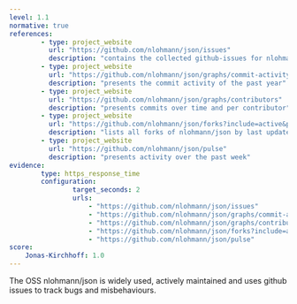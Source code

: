 ```yaml
---
level: 1.1
normative: true
references:
        - type: project_website
          url: "https://github.com/nlohmann/json/issues"
          description: "contains the collected github-issues for nlohmann/json"
        - type: project_website
          url: "https://github.com/nlohmann/json/graphs/commit-activity"
          description: "presents the commit activity of the past year"
        - type: project_website
          url: "https://github.com/nlohmann/json/graphs/contributors"
          description: "presents commits over time and per contributor"
        - type: project_website
          url: "https://github.com/nlohmann/json/forks?include=active&page=1&period=&sort_by=last_updated"
          description: "lists all forks of nlohmann/json by last updated"
        - type: project_website
          url: "https://github.com/nlohmann/json/pulse"
          description: "presents activity over the past week"
evidence:
        type: https_response_time
        configuration:
                target_seconds: 2
                urls:
                    - "https://github.com/nlohmann/json/issues"
                    - "https://github.com/nlohmann/json/graphs/commit-activity"
                    - "https://github.com/nlohmann/json/graphs/contributors"
                    - "https://github.com/nlohmann/json/forks?include=active&page=1&period=&sort_by=last_updated"
                    - "https://github.com/nlohmann/json/pulse"
score:
    Jonas-Kirchhoff: 1.0
---
```


The OSS nlohmann/json is widely used, actively maintained and uses github issues to track bugs and misbehaviours.